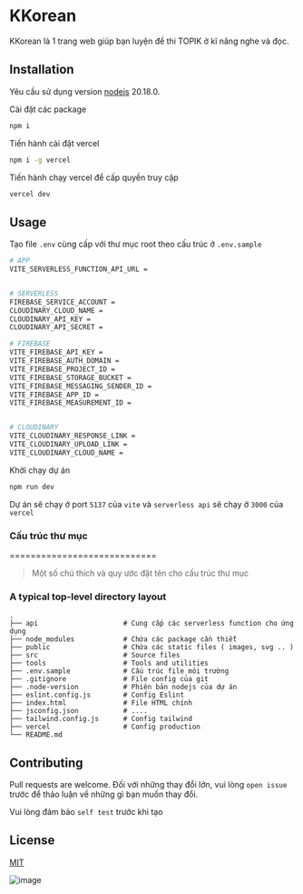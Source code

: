 # KKorean

KKorean là 1 trang web giúp bạn luyện đề thi TOPIK ở kĩ năng nghe và đọc.

## Installation

Yêu cầu sử dụng version [nodejs](https://nodejs.org/en) 20.18.0.

Cài đặt các package

```bash
npm i
```

Tiến hành cài đặt vercel

```bash
npm i -g vercel
```

Tiến hành chạy vercel để cấp quyền truy cập

```bash
vercel dev
```

## Usage

Tạo file `.env` cùng cấp với thư mục root theo cấu trúc ở `.env.sample`

```bash
# APP
VITE_SERVERLESS_FUNCTION_API_URL =


# SERVERLESS
FIREBASE_SERVICE_ACCOUNT =
CLOUDINARY_CLOUD_NAME =
CLOUDINARY_API_KEY =
CLOUDINARY_API_SECRET =

# FIREBASE
VITE_FIREBASE_API_KEY =
VITE_FIREBASE_AUTH_DOMAIN =
VITE_FIREBASE_PROJECT_ID =
VITE_FIREBASE_STORAGE_BUCKET =
VITE_FIREBASE_MESSAGING_SENDER_ID =
VITE_FIREBASE_APP_ID =
VITE_FIREBASE_MEASUREMENT_ID =


# CLOUDINARY
VITE_CLOUDINARY_RESPONSE_LINK =
VITE_CLOUDINARY_UPLOAD_LINK =
VITE_CLOUDINARY_CLOUD_NAME =
```

Khởi chạy dự án

```bash
npm run dev
```

Dự án sẽ chạy ở port `5137` của `vite` và `serverless api` sẽ chạy ở `3000` của `vercel`

### Cấu trúc thư mục

============================

> Một số chú thích và quy ước đặt tên cho cấu trúc thư mục

### A typical top-level directory layout

    .
    ├── api                     # Cung cấp các serverless function cho ứng dụng
    ├── node_modules            # Chứa các package cần thiết
    ├── public                  # Chứa các static files ( images, svg .. )
    ├── src                     # Source files
    ├── tools                   # Tools and utilities
    ├── .env.sample             # Cấu trúc file môi trường
    ├── .gitignore              # File config của git
    ├── .node-version           # Phiên bản nodejs của dự án
    ├── eslint.config.js        # Config Eslint
    ├── index.html              # File HTML chính
    ├── jsconfig.json           # ....
    ├── tailwind.config.js      # Config tailwind
    ├── vercel                  # Config production
    └── README.md

## Contributing

Pull requests are welcome. Đối với những thay đổi lớn, vui lòng `open issue` trước để thảo luận về những gì bạn muốn thay đổi.

Vui lòng đảm bảo `self test` trước khi tạo

## License

[MIT](https://choosealicense.com/licenses/mit/)

![image](https://github.com/user-attachments/assets/d6e466dd-041d-4c4a-a881-bf3334639823)
